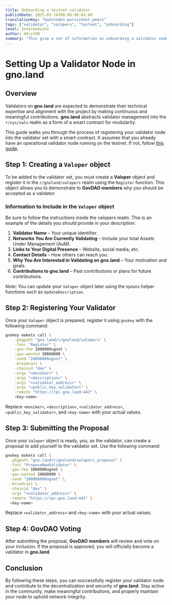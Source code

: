 ```yaml
---
title: Onboarding a testnet validator
publishDate: 2025-03-14T08:00:00-01:00
translationKey: "bootnodes-persistent-peers"
tags: ["validator", "valopers", "testnet", "onboarding"]
level: Intermediate
author: d4ryl00
summary: "This give a set of information on onboarding a validator node: how to register as a validator operator (valoper) in the registry and how to submit a validator proposal"
---
```


# Setting Up a Validator Node in gno.land

## Overview

Validators on **gno.land** are expected to demonstrate their technical expertise and alignment with the project by making continuous and meaningful contributions. **gno.land** abstracts validator management into the `r/sys/vals` realm as a form of a smart contract for modularity.

This guide walks you through the process of registering your validator node into the validator set with a smart-contract. It assumes that you already have an operational validator node running on the testnet. If not, follow [this guide](https://gnops.io/articles/guides/remote-chain/).

## Step 1: Creating a `Valoper` object

To be added to the validator set, you must create a **Valoper** object and register it in the `r/gnoland/valopers` realm using the `Register` function. This object allows you to demonstrate to **GovDAO members** why you should be accepted as a validator.

### Information to Include in the `Valoper` object

Be sure to follow the instructions inside the valopers realm. This is an example of the details you should provide in your description:

1. **Validator Name** – Your unique identifier.
2. **Networks You Are Currently Validating** – Include your total Assets Under Management (AuM).
3. **Links to Your Digital Presence** – Website, social media, etc.
4. **Contact Details** – How others can reach you.
5. **Why You Are Interested in Validating on gno.land** – Your motivation and goals.
6. **Contributions to gno.land** – Past contributions or plans for future contributions.

_Note:_ You can update your `Valoper` object later using the `Update` helper functions such as `UpdateDescription`.

## Step 2: Registering Your Validator

Once your `Valoper` object is prepared, register it using `gnokey` with the following command:

```sh
gnokey maketx call \
    -pkgpath "gno.land/r/gnoland/valopers" \
    -func "Register" \
    -gas-fee 1000000ugnot \
    -gas-wanted 30000000 \
    -send "20000000ugnot" \
    -broadcast \
    -chainid "dev" \
    -args "<moniker>" \
    -args "<description>" \
    -args "<validator_address>" \
    -args "<public_key_validator>" \
    -remote "https://rpc.gno.land:443" \
    <key-name>
```

Replace `<moniker>`, `<description>`, `<validator_address>`, `<public_key_validator>`, and `<key-name>` with your actual values.

## Step 3: Submitting the Proposal

Once your `Valoper` object is ready, you, as the validator, can create a proposal to add yourself to the validator set. Use the following command:

```sh
gnokey maketx call \
  -pkgpath "gno.land/r/gnoland/valopers_proposal" \
  -func "ProposeNewValidator" \
  -gas-fee 1000000ugnot \
  -gas-wanted 20000000 \
  -send "100000000ugnot" \
  -broadcast \
  -chainid "dev" \
  -args "<validator_address>" \
  -remote "https://rpc.gno.land:443" \
  <key-name>
```

Replace `<validator_address>` and `<key-name>` with your actual values.

## Step 4: GovDAO Voting

After submitting the proposal, **GovDAO members** will review and vote on your inclusion. If the proposal is approved, you will officially become a validator in **gno.land**.

## Conclusion

By following these steps, you can successfully register your validator node and contribute to the decentralization and security of **gno.land**. Stay active in the community, make meaningful contributions, and properly maintain your node to uphold network integrity.
